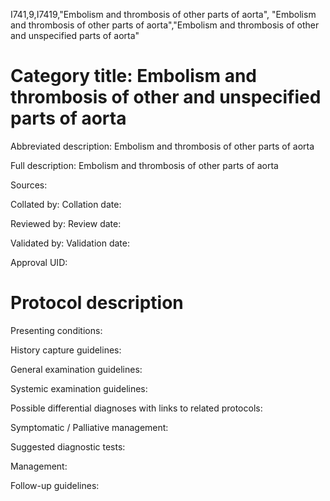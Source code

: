 I741,9,I7419,"Embolism and thrombosis of other parts of aorta", "Embolism and thrombosis of other parts of aorta","Embolism and thrombosis of other and unspecified parts of aorta"
# Category title: Embolism and thrombosis of other and unspecified parts of aorta

Abbreviated description: Embolism and thrombosis of other parts of aorta

Full description: Embolism and thrombosis of other parts of aorta

Sources:

Collated by:
Collation date:

Reviewed by:
Review date:

Validated by:
Validation date:

Approval UID:

# Protocol description

Presenting conditions:

History capture guidelines:

General examination guidelines:

Systemic examination guidelines:

Possible differential diagnoses with links to related protocols:

Symptomatic / Palliative management:

Suggested diagnostic tests:

Management:

Follow-up guidelines:
